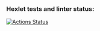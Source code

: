 ### Hexlet tests and linter status:
[![Actions Status](https://github.com/Frit027/frontend-project-lvl1/workflows/hexlet-check/badge.svg)](https://github.com/Frit027/frontend-project-lvl1/actions)